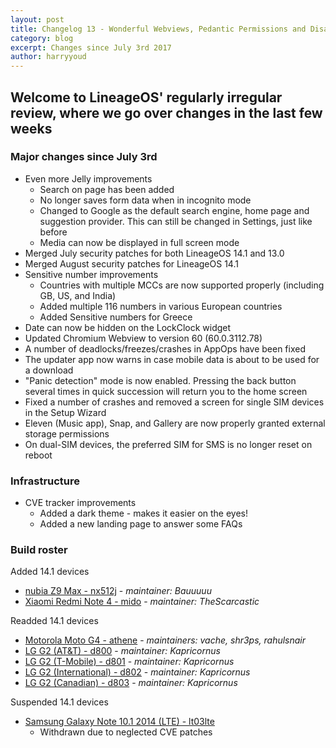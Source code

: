 ```yaml
---
layout: post
title: Changelog 13 - Wonderful Webviews, Pedantic Permissions and Disappearing Dates
category: blog
excerpt: Changes since July 3rd 2017
author: harryyoud
---
```


## Welcome to LineageOS' regularly irregular review, where we go over changes in the last few weeks

### Major changes since July 3rd

* Even more Jelly improvements
  * Search on page has been added
  * No longer saves form data when in incognito mode
  * Changed to Google as the default search engine, home page and suggestion provider. This can still be changed in Settings, just like before
  * Media can now be displayed in full screen mode
* Merged July security patches for both LineageOS 14.1 and 13.0
* Merged August security patches for LineageOS 14.1
* Sensitive number improvements
  * Countries with multiple MCCs are now supported properly (including GB, US, and India)
  * Added multiple 116 numbers in various European countries
  * Added Sensitive numbers for Greece
* Date can now be hidden on the LockClock widget
* Updated Chromium Webview to version 60 (60.0.3112.78)
* A number of deadlocks/freezes/crashes in AppOps have been fixed
* The updater app now warns in case mobile data is about to be used for a download
* "Panic detection" mode is now enabled. Pressing the back button several times in quick succession will return you to the home screen
* Fixed a number of crashes and removed a screen for single SIM devices in the Setup Wizard
* Eleven (Music app), Snap, and Gallery are now properly granted external storage permissions
* On dual-SIM devices, the preferred SIM for SMS is no longer reset on reboot

### Infrastructure

* CVE tracker improvements
  * Added a dark theme - makes it easier on the eyes!
  * Added a new landing page to answer some FAQs

### Build roster

Added 14.1 devices

* [nubia Z9 Max - nx512j](https://wiki.lineageos.org/devices/nx512j) - _maintainer: Bauuuuu_
* [Xiaomi Redmi Note 4 - mido](https://wiki.lineageos.org/devices/mido) - _maintainer: TheScarcastic_

Readded 14.1 devices

* [Motorola Moto G4 - athene](https://wiki.lineageos.org/devices/athene) - _maintainers: vache, shr3ps, rahulsnair_
* [LG G2 (AT&T) - d800](https://wiki.lineageos.org/devices/d800) - _maintainer: Kapricornus_
* [LG G2 (T-Mobile) - d801](https://wiki.lineageos.org/devices/d801) - _maintainer: Kapricornus_
* [LG G2 (International) - d802](https://wiki.lineageos.org/devices/d802) - _maintainer: Kapricornus_
* [LG G2 (Canadian) - d803](https://wiki.lineageos.org/devices/d803) - _maintainer: Kapricornus_

Suspended 14.1 devices

* [Samsung Galaxy Note 10.1 2014 (LTE) - lt03lte](https://wiki.lineageos.org/devices/lt03lte)
  * Withdrawn due to neglected CVE patches

